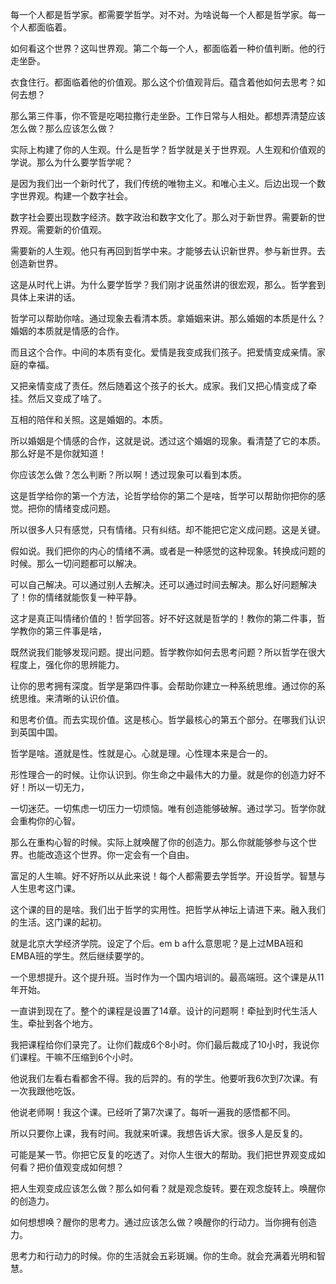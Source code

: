 每一个人都是哲学家。都需要学哲学。对不对。为啥说每一个人都是哲学家。每一个人都面临着。

如何看这个世界？这叫世界观。第二个每一个人，都面临着一种价值判断。他的行走坐卧。

衣食住行。都面临着他的价值观。那么这个价值观背后。蕴含着他如何去思考？如何去想？

那么第三件事，你不管是吃喝拉撒行走坐卧。工作日常与人相处。都想弄清楚应该怎么做？那么应该怎么做？

实际上构建了你的人生观。什么是哲学？哲学就是关于世界观。人生观和价值观的学说。那么为什么要学哲学呢？

是因为我们出一个新时代了，我们传统的唯物主义。和唯心主义。后边出现一个数字世界观。构建一个数字社会。

数字社会要出现数字经济。数字政治和数字文化了。那么对于新世界。需要新的世界观。需要新的价值观。

需要新的人生观。他只有再回到哲学中来。才能够去认识新世界。参与新世界。去创造新世界。

这是从时代上讲。为什么要学哲学？我们刚才说虽然讲的很宏观，那么。哲学套到具体上来讲的话。

哲学可以帮助你啥。通过现象去看清本质。拿婚姻来讲。那么婚姻的本质是什么？婚姻的本质就是情感的合作。

而且这个合作。中间的本质有变化。爱情是我变成我们孩子。把爱情变成亲情。家庭的幸福。

又把亲情变成了责任。然后随着这个孩子的长大。成家。我们又把心情变成了牵挂。然后又变成了啥了。

互相的陪伴和关照。这是婚姻的。本质。

所以婚姻是个情感的合作，这就是说。透过这个婚姻的现象。看清楚了它的本质。那么好是不是你就知道！

你应该怎么做？怎么判断？所以啊！透过现象可以看到本质。

这是哲学给你的第一个方法，论哲学给你的第二个是啥，哲学可以帮助你把你的感觉。把你的情绪变成问题。

所以很多人只有感觉，只有情绪。只有纠结。却不能把它定义成问题。这是关键。

假如说。我们把你的内心的情绪不满。或者是一种感觉的这种现象。转换成问题的时候。那么一切问题都可以解决。

可以自己解决。可以通过别人去解决。还可以通过时间去解决。那么好问题解决了！你的情绪就能恢复一种平静。

这才是真正叫情绪价值的！哲学回答。好不好这就是哲学的！教你的第二件事，哲学教你的第三件事是啥，

既然说我们能够发现问题。提出问题。哲学教你如何去思考问题？所以哲学在很大程度上，强化你的思辨能力。

让你的思考拥有深度。哲学是第四件事。会帮助你建立一种系统思维。通过你的系统思维。来清晰的认识价值。

和思考价值。而去实现价值。这是核心。哲学最核心的第五个部分。在哪我们认识到英国中国。

哲学是啥。道就是性。性就是心。心就是理。心性理本来是合一的。

形性理合一的时候。让你认识到。你生命之中最伟大的力量。就是你的创造力好不好！所以一切无力，

一切迷茫。一切焦虑一切压力一切烦恼。唯有创造能够破解。通过学习。哲学你就会重构你的心智。

那么在重构心智的时候。实际上就唤醒了你的创造力。那么你就能够参与这个世界。也能改造这个世界。你一定会有一个自由。

富足的人生嘛。好不好所以从此来说！每个人都需要去学哲学。开设哲学。智慧与人生思考这门课。

这个课的目的是啥。我们出于哲学的实用性。把哲学从神坛上请进下来。融入我们的生活。这门课的起初。

就是北京大学经济学院。设定了个后。em b a什么意思呢？是上过MBA班和EMBA班的学生。然后继续要学的。

一个思想提升。这个提升班。当时作为一个国内培训的。最高端班。这个课是从11年开始。

一直讲到现在了。整个的课程是设置了14章。设计的问题啊！牵扯到时代生活人生。牵扯到各个地方。

我把课程给你们录完了。让你们裁成6个8小时。你们最后裁成了10小时，我说你们课程。干嘛不压缩到6个小时。

他说我们左看右看都舍不得。我的后羿的。有的学生。他要听我6次到7次课。有一次我跟他吃饭。

他说老师啊！我这个课。已经听了第7次课了。每听一遍我的感悟都不同。

所以只要你上课，我有时间。我就来听课。我想告诉大家。很多人是反复的。

可能是某一节。你把它反复的吃透了。对你人生很大的帮助。我们把世界观变成如何看？把价值观变成如何想？

把人生观变成应该怎么做？那么如何看？就是观念旋转。要在观念旋转上。唤醒你的创造力。

如何想想唤？醒你的思考力。通过应该怎么做？唤醒你的行动力。当你拥有创造力。

思考力和行动力的时候。你的生活就会五彩斑斓。你的生命。就会充满着光明和智慧。